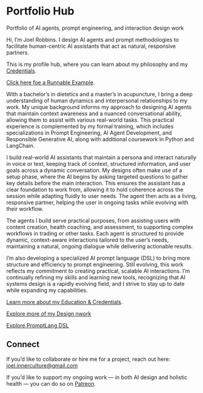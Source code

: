 # Portfolio Hub
Portfolio of AI agents, prompt engineering, and interaction design work

​Hi, I’m Joel Robbins. I design AI agents and prompt methodologies to facilitate human-centric AI assistants that act as natural, responsive partners.

This is my profile hub, where you can learn about my philosophy and my [Credentials](Certifications.md). 

[Click here foe a Runnable Example](https://github.com/JoelRobbinsAI/Design_Work/blob/main/WWHW_Framework.md).  

With a bachelor’s in dietetics and a master’s in acupuncture, I bring a deep understanding of human dynamics and interpersonal relationships to my work. My unique background informs my approach to designing AI agents that maintain context awareness and a nuanced conversational ability, allowing them to assist with various real-world tasks. This practical experience is complemented by my formal training, which includes specializations in Prompt Engineering, AI Agent Development, and Responsible Generative AI, along with additional coursework in Python and LangChain.

I build real-world AI assistants that maintain a persona and interact naturally in voice or text, keeping track of context, structured information, and user goals across a dynamic conversation. My designs often make use of a setup phase, where the AI begins by asking targeted questions to gather key details before the main interaction. This ensures the assistant has a clear foundation to work from, allowing it to hold coherence across the session while adapting fluidly to user needs. The agent then acts as a living, responsive partner, helping the user in ongoing tasks while evolving with their workflow.

The agents I build serve practical purposes, from assisting users with content creation, health coaching, and assessment, to supporting complex workflows in trading or other tasks. Each agent is structured to provide dynamic, context-aware interactions tailored to the user’s needs, maintaining a natural, ongoing dialogue while delivering actionable results.

I’m also developing a specialized AI prompt language (DSL) to bring more structure and efficiency to prompt engineering. Still evolving, this work reflects my commitment to creating practical, scalable AI interactions. I’m continually refining my skills and learning new tools, recognizing that AI systems design is a rapidly evolving field, and I strive to stay up to date while expanding my capabilities.

[Learn more about my Education & Credentials](Certifications.md).  

[Explore more of my Design nwork ](https://github.com/JoelRobbinsAI/Design_Work.git)

[Explore PromptLang DSL](https://github.com/JoelRobbinsAI/PromptLang.git)

## Connect  

If you’d like to collaborate or hire me for a project, reach out here:  
joel.innerculture@gmail.com  

If you’d like to support my ongoing work — in both AI design and holistic health — you can do so on [Patreon](https://patreon.com/InnerCulture).
